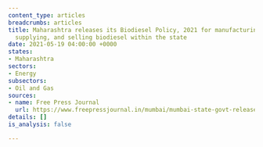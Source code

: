 ```yaml
---
content_type: articles
breadcrumbs: articles
title: Maharashtra releases its Biodiesel Policy, 2021 for manufacturing, storing,
  supplying, and selling biodiesel within the state
date: 2021-05-19 04:00:00 +0000
states:
- Maharashtra
sectors:
- Energy
subsectors:
- Oil and Gas
sources:
- name: Free Press Journal
  url: https://www.freepressjournal.in/mumbai/mumbai-state-govt-releases-biodiesel-policy-2021
details: []
is_analysis: false

---
```

